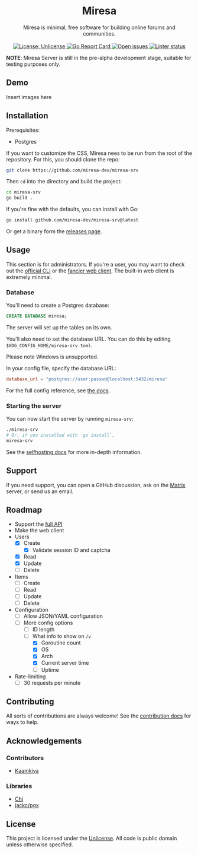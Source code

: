 <h1 align="center">Miresa</h1>

<p align="center">
Miresa is minimal, free software for building online forums and communities.
<br/><br/>
<a href="./LICENSE">
    <img
        alt="License: Unlicense"
        src="https://img.shields.io/badge/License-Unlicense-green.svg"
    />
</a>
<a href="https://goreportcard.com/github.com/miresa-dev/miresa-srv">
    <img
        alt="Go Report Card"
        src="https://goreportcard.com/badge/github.com/miresa-dev/miresa/srv"
    />
</a>
<a href="https://github.com/miresa-dev/miresa-srv/issues">
    <img
        alt="Open issues"
        src="https://img.shields.io/github/issues/miresa-dev/miresa-srv"
    />
</a>
<a href="https://github.com/miresa-dev/miresa-srv/actions/workflows/golangci-lint.yml">
    <img
        alt="Linter status"
        src="https://github.com/miresa-dev/miresa-srv/actions/workflows/golangci-lint.yml/badge.svg"
    />
</a>
</p>

**NOTE**: Miresa Server is still in the pre-alpha development stage, suitable
for testing purposes only.

## Demo

Insert images here

## Installation

Prerequisites:
* Postgres

If you want to customize the CSS, Miresa nees to be run from the root of the
repository. For this, you should clone the repo:

```bash
git clone https://github.com/miresa-dev/miresa-srv
````

Then `cd` into the directory and build the project:

```bash
cd miresa-srv
go build .
```

If you're fine with the defaults, you can install with Go:

```bash
go install github.com/miresa-dev/miresa-srv@latest
``` 

Or get a binary form the
[releases page](https://github.com/miresa-dev/miresa-srv/releases).

## Usage

This section is for administrators. If you're a user, you may want to check out
the [official CLI](https://github.com/miresa-dev/mirec) or the
[fancier web client](https://github.com/miresa-dev/mirer). The built-in web
client is extremely minimal.

### Database

You'll need to create a Postgres database:

```sql
CREATE DATABASE miresa;
```

The server will set up the tables on its own.

You'll also need to set the database URL. You can do this by editing
`$XDG_CONFIG_HOME/miresa-srv.toml`.

Please note Windows is unsupported.

In your config file, specify the database URL:

```toml
database_url = "postgres://user:passwd@localhost:5432/miresa"
```

For the full config reference, see
[the docs](https://miresa-dev.github.io/doc/selfhost/config).

### Starting the server

You can now start the server by running `miresa-srv`:

```bash
./miresa-srv
# Or, if you installed with `go install`,
miresa-srv
```

See the [selfhosting docs](https://miresa-dev.github.io/doc/selfhost) for more
in-depth information.

## Support

If you need support, you can open a GitHub discussion, ask on the
[Matrix](https://matrix.to/#/#miresa:matrix.org) server, or send us an email.

## Roadmap

* Support the [full API](https://miresa-dev.github.io/doc/api/ref)
* Make the web client
* Users
  * [x] Create
    * [x] Validate session ID and captcha
  * [x] Read
  * [x] Update
  * [ ] Delete
* Items
  * [ ] Create
  * [ ] Read
  * [ ] Update
  * [ ] Delete
* Configuration
  * [ ] Allow JSON/YAML configuration
  * [ ] More config options
    * [ ] ID length
    * [ ] What info to show on `/v`
      * [x] Goroutine count
      * [x] OS
      * [x] Arch
      * [x] Current server time
      * [ ] Uptime
* Rate-limiting
  * [ ] 30 requests per minute

## Contributing

All sorts of contributions are always welcome! See the [contribution docs](https://miresa-dev.github.io/doc/code/contrib) for ways to help.

## Acknowledgements

### Contributors

* [Kaamkiya](https://github.com/Kaamkiya)
<!--S:CONTRIBUTORS-->
<!--E:CONTRIBUTORS-->

### Libraries

* [Chi](https://go-chi.io)
* [jackc/pgx](https://github.com/jackc/pgx)

## License

This project is licensed under the [Unlicense](./LICENSE). All code is public domain unless otherwise specified.

